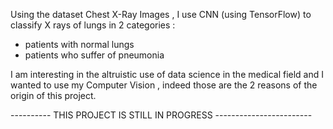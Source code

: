 Using the dataset Chest X-Ray Images , I use CNN (using TensorFlow) to classify X rays of lungs in 2 categories :
 - patients with normal lungs
 - patients who suffer of pneumonia

I am interesting in the altruistic use of data science in the medical field and I wanted to use my Computer Vision , indeed those are the 2 reasons of the origin of this project.

---------- THIS PROJECT IS STILL IN PROGRESS ------------------------
